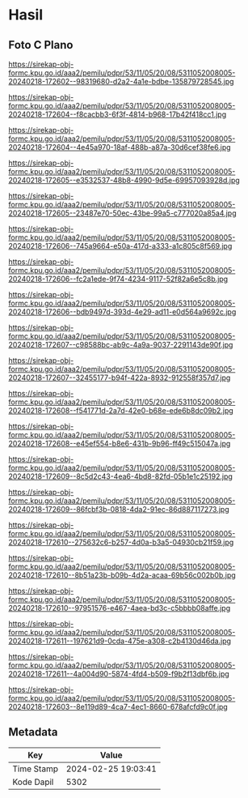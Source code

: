 # Hasil

## Foto C Plano

https://sirekap-obj-formc.kpu.go.id/aaa2/pemilu/pdpr/53/11/05/20/08/5311052008005-20240218-172602--98319680-d2a2-4a1e-bdbe-135879728545.jpg

https://sirekap-obj-formc.kpu.go.id/aaa2/pemilu/pdpr/53/11/05/20/08/5311052008005-20240218-172604--f8cacbb3-6f3f-4814-b968-17b42f418cc1.jpg

https://sirekap-obj-formc.kpu.go.id/aaa2/pemilu/pdpr/53/11/05/20/08/5311052008005-20240218-172604--4e45a970-18af-488b-a87a-30d6cef38fe6.jpg

https://sirekap-obj-formc.kpu.go.id/aaa2/pemilu/pdpr/53/11/05/20/08/5311052008005-20240218-172605--e3532537-48b8-4990-9d5e-69957093928d.jpg

https://sirekap-obj-formc.kpu.go.id/aaa2/pemilu/pdpr/53/11/05/20/08/5311052008005-20240218-172605--23487e70-50ec-43be-99a5-c777020a85a4.jpg

https://sirekap-obj-formc.kpu.go.id/aaa2/pemilu/pdpr/53/11/05/20/08/5311052008005-20240218-172606--745a9664-e50a-417d-a333-a1c805c8f569.jpg

https://sirekap-obj-formc.kpu.go.id/aaa2/pemilu/pdpr/53/11/05/20/08/5311052008005-20240218-172606--fc2a1ede-9f74-4234-9117-52f82a6e5c8b.jpg

https://sirekap-obj-formc.kpu.go.id/aaa2/pemilu/pdpr/53/11/05/20/08/5311052008005-20240218-172606--bdb9497d-393d-4e29-ad11-e0d564a9692c.jpg

https://sirekap-obj-formc.kpu.go.id/aaa2/pemilu/pdpr/53/11/05/20/08/5311052008005-20240218-172607--c98588bc-ab9c-4a9a-9037-2291143de90f.jpg

https://sirekap-obj-formc.kpu.go.id/aaa2/pemilu/pdpr/53/11/05/20/08/5311052008005-20240218-172607--32455177-b94f-422a-8932-912558f357d7.jpg

https://sirekap-obj-formc.kpu.go.id/aaa2/pemilu/pdpr/53/11/05/20/08/5311052008005-20240218-172608--f541771d-2a7d-42e0-b68e-ede6b8dc09b2.jpg

https://sirekap-obj-formc.kpu.go.id/aaa2/pemilu/pdpr/53/11/05/20/08/5311052008005-20240218-172608--e45ef554-b8e6-431b-9b96-ff49c515047a.jpg

https://sirekap-obj-formc.kpu.go.id/aaa2/pemilu/pdpr/53/11/05/20/08/5311052008005-20240218-172609--8c5d2c43-4ea6-4bd8-82fd-05b1e1c25192.jpg

https://sirekap-obj-formc.kpu.go.id/aaa2/pemilu/pdpr/53/11/05/20/08/5311052008005-20240218-172609--86fcbf3b-0818-4da2-91ec-86d887117273.jpg

https://sirekap-obj-formc.kpu.go.id/aaa2/pemilu/pdpr/53/11/05/20/08/5311052008005-20240218-172610--275632c6-b257-4d0a-b3a5-04930cb21f59.jpg

https://sirekap-obj-formc.kpu.go.id/aaa2/pemilu/pdpr/53/11/05/20/08/5311052008005-20240218-172610--8b51a23b-b09b-4d2a-acaa-69b56c002b0b.jpg

https://sirekap-obj-formc.kpu.go.id/aaa2/pemilu/pdpr/53/11/05/20/08/5311052008005-20240218-172610--97951576-e467-4aea-bd3c-c5bbbb08affe.jpg

https://sirekap-obj-formc.kpu.go.id/aaa2/pemilu/pdpr/53/11/05/20/08/5311052008005-20240218-172611--197621d9-0cda-475e-a308-c2b4130d46da.jpg

https://sirekap-obj-formc.kpu.go.id/aaa2/pemilu/pdpr/53/11/05/20/08/5311052008005-20240218-172611--4a004d90-5874-4fd4-b509-f9b2f13dbf6b.jpg

https://sirekap-obj-formc.kpu.go.id/aaa2/pemilu/pdpr/53/11/05/20/08/5311052008005-20240218-172603--8e119d89-4ca7-4ec1-8660-678afcfd9c0f.jpg


## Metadata

| Key        | Value               |
| ---------- | ------------------- |
| Time Stamp | 2024-02-25 19:03:41 |
| Kode Dapil | 5302                |



